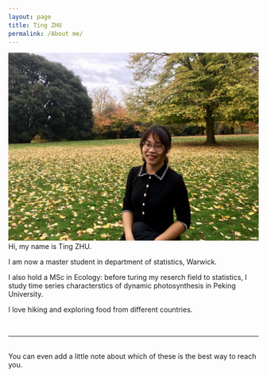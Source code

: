 ```yaml
---
layout: page
title: Ting ZHU
permalink: /About me/
---
```


<img class="col one right" src="/img/Ting.jpeg">

<br/>
Hi, my name is Ting ZHU. 

I am now a master student in department of statistics, Warwick. 

I also hold a MSc in Ecology: before turing my reserch field to statistics, I study time series characterstics of dynamic photosynthesis in Peking University. 

I love hiking and exploring food from different countries. 


<br/>
<hr/>
<br/>
<span class="contacticon center">
	<a href="mailto:you@example.com"><i class="fa fa-envelope-square"></i></a>
	<a href="https://github.com" target="_blank"><i class="fa fa-github-square"></i></a>
	<a href="https://www.linkedin.com" target="_blank"><i class="fa fa-linkedin-square"></i></a>
	<a href="http://tumblr.com" target="_blank"><i class="fa fa-tumblr-square"></i></a>
	<a href="https://twitter.com" target="_blank"><i class="fa fa-twitter-square"></i></a>
</span>

<div class="col three caption">
	You can even add a little note about which of these is the best way to reach you.
</div>

